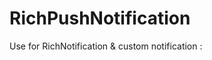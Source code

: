 # RichPushNotification

Use for RichNotification & custom notification :

<!-- {
        "to" : "cCKp60wctEDNvgtU_mjSDV:APA91bHiEfj9ThoTNe7Zhz-RZC0dA6Xt3Xst61lsVKcY8VV-gX8jh-5njtF7UzWDB4G49ESF2Xt6EkZI0_3jXV8qcYwLBL0aHbagvud6NlB1OoZxw-J6ApWuJYoP2cBErpPcuvYeakC3",
        "content_available" : true,
        "mutable_content": true,
        "priority" : "high",
        "data":
        {
            "message": "Offer!",
            "attachment" : "http://iphoneislam.com/wp-content/uploads/2016/10/Zamen_iOS10_1-590x332.jpg",
            "media_type":"image",
            "type": "Category"
        },
        "notification":
        {
            "body": "Enter your message",
            "sound": "Sound1.caf",
           "title":"sfshfuksgfksfgksfgksfs",
           "click_action": "myNotificationCategory"
        }

    } -->
